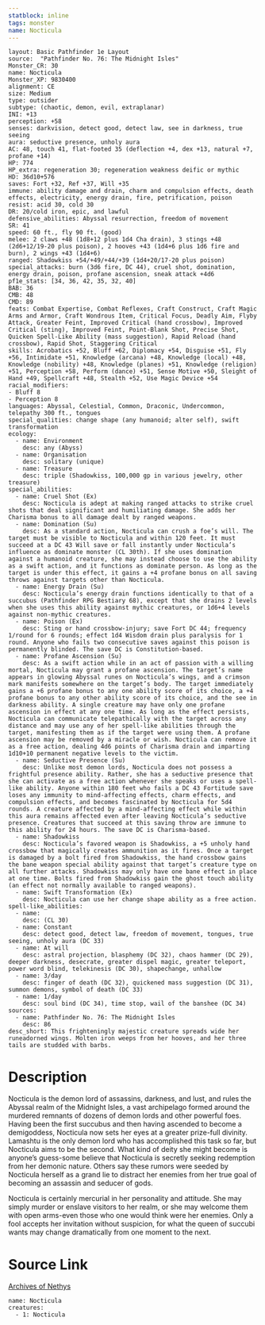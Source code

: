 ```yaml
---
statblock: inline
tags: monster
name: Nocticula
---
```

```statblock
layout: Basic Pathfinder 1e Layout
source:  "Pathfinder No. 76: The Midnight Isles"
Monster_CR: 30
name: Nocticula
Monster_XP: 9830400
alignment: CE
size: Medium
type: outsider
subtype: (chaotic, demon, evil, extraplanar)
INI: +13
perception: +58
senses: darkvision, detect good, detect law, see in darkness, true seeing
aura: seductive presence, unholy aura
AC: 48, touch 41, flat-footed 35 (deflection +4, dex +13, natural +7, profane +14)
HP: 774
HP_extra: regeneration 30; regeneration weakness deific or mythic
HD: 36d10+576
saves: Fort +32, Ref +37, Will +35
immune: ability damage and drain, charm and compulsion effects, death effects, electricity, energy drain, fire, petrification, poison
resist: acid 30, cold 30
DR: 20/cold iron, epic, and lawful
defensive_abilities: Abyssal resurrection, freedom of movement
SR: 41
speed: 60 ft., fly 90 ft. (good)
melee: 2 claws +48 (1d8+12 plus 1d4 Cha drain), 3 stings +48 (2d6+12/19-20 plus poison), 2 hooves +43 (1d4+6 plus 1d6 fire and burn), 2 wings +43 (1d4+6)
ranged: Shadowkiss +54/+49/+44/+39 (1d4+20/17-20 plus poison)
special_attacks: burn (3d6 fire, DC 44), cruel shot, domination, energy drain, poison, profane ascension, sneak attack +4d6
pf1e_stats: [34, 36, 42, 35, 32, 40]
BAB: 36
CMB: 48
CMD: 89
feats: Combat Expertise, Combat Reflexes, Craft Construct, Craft Magic Arms and Armor, Craft Wondrous Item, Critical Focus, Deadly Aim, Flyby Attack, Greater Feint, Improved Critical (hand crossbow), Improved Critical (sting), Improved Feint, Point-Blank Shot, Precise Shot, Quicken Spell-Like Ability (mass suggestion), Rapid Reload (hand crossbow), Rapid Shot, Staggering Critical
skills: Acrobatics +52, Bluff +62, Diplomacy +54, Disguise +51, Fly +56, Intimidate +51, Knowledge (arcana) +48, Knowledge (local) +48, Knowledge (nobility) +48, Knowledge (planes) +51, Knowledge (religion) +51, Perception +58, Perform (dance) +51, Sense Motive +50, Sleight of Hand +49, Spellcraft +48, Stealth +52, Use Magic Device +54
racial_modifiers:
- Bluff 8
- Perception 8
languages: Abyssal, Celestial, Common, Draconic, Undercommon, telepathy 300 ft., tongues
special_qualities: change shape (any humanoid; alter self), swift transformation
ecology:
  - name: Environment
    desc: any (Abyss)
  - name: Organisation
    desc: solitary (unique)
  - name: Treasure
    desc: triple (Shadowkiss, 100,000 gp in various jewelry, other treasure)
special_abilities:
  - name: Cruel Shot (Ex)
    desc: Nocticula is adept at making ranged attacks to strike cruel shots that deal significant and humiliating damage. She adds her Charisma bonus to all damage dealt by ranged weapons.
  - name: Domination (Su)
    desc: As a standard action, Nocticula can crush a foe’s will. The target must be visible to Nocticula and within 120 feet. It must succeed at a DC 43 Will save or fall instantly under Nocticula’s influence as dominate monster (CL 30th). If she uses domination against a humanoid creature, she may instead choose to use the ability as a swift action, and it functions as dominate person. As long as the target is under this effect, it gains a +4 profane bonus on all saving throws against targets other than Nocticula.
  - name: Energy Drain (Su)
    desc: Nocticula’s energy drain functions identically to that of a succubus (Pathfinder RPG Bestiary 68), except that she drains 2 levels when she uses this ability against mythic creatures, or 1d6+4 levels against non-mythic creatures.
  - name: Poison (Ex)
    desc: Sting or hand crossbow-injury; save Fort DC 44; frequency 1/round for 6 rounds; effect 1d4 Wisdom drain plus paralysis for 1 round. Anyone who fails two consecutive saves against this poison is permanently blinded. The save DC is Constitution-based.
  - name: Profane Ascension (Su)
    desc: As a swift action while in an act of passion with a willing mortal, Nocticula may grant a profane ascension. The target’s name appears in glowing Abyssal runes on Nocticula’s wings, and a crimson mark manifests somewhere on the target’s body. The target immediately gains a +6 profane bonus to any one ability score of its choice, a +4 profane bonus to any other ability score of its choice, and the see in darkness ability. A single creature may have only one profane ascension in effect at any one time. As long as the effect persists, Nocticula can communicate telepathically with the target across any distance and may use any of her spell-like abilities through the target, manifesting them as if the target were using them. A profane ascension may be removed by a miracle or wish. Nocticula can remove it as a free action, dealing 4d6 points of Charisma drain and imparting 1d10+10 permanent negative levels to the victim.
  - name: Seductive Presence (Su)
    desc: Unlike most demon lords, Nocticula does not possess a frightful presence ability. Rather, she has a seductive presence that she can activate as a free action whenever she speaks or uses a spell-like ability. Anyone within 180 feet who fails a DC 43 Fortitude save loses any immunity to mind-affecting effects, charm effects, and compulsion effects, and becomes fascinated by Nocticula for 5d4 rounds. A creature affected by a mind-affecting effect while within this aura remains affected even after leaving Nocticula’s seductive presence. Creatures that succeed at this saving throw are immune to this ability for 24 hours. The save DC is Charisma-based.
  - name: Shadowkiss
    desc: Nocticula’s favored weapon is Shadowkiss, a +5 unholy hand crossbow that magically creates ammunition as it fires. Once a target is damaged by a bolt fired from Shadowkiss, the hand crossbow gains the bane weapon special ability against that target’s creature type on all further attacks. Shadowkiss may only have one bane effect in place at one time. Bolts fired from Shadowkiss gain the ghost touch ability (an effect not normally available to ranged weapons).
  - name: Swift Transformation (Ex)
    desc: Nocticula can use her change shape ability as a free action.
spell-like_abilities:
  - name:
    desc: (CL 30)
  - name: Constant
    desc: detect good, detect law, freedom of movement, tongues, true seeing, unholy aura (DC 33)
  - name: At will
    desc: astral projection, blasphemy (DC 32), chaos hammer (DC 29), deeper darkness, desecrate, greater dispel magic, greater teleport, power word blind, telekinesis (DC 30), shapechange, unhallow
  - name: 3/day
    desc: finger of death (DC 32), quickened mass suggestion (DC 31), summon demons, symbol of death (DC 33)
  - name: 1/day
    desc: soul bind (DC 34), time stop, wail of the banshee (DC 34)
sources:
  - name: Pathfinder No. 76: The Midnight Isles
    desc: 86
desc_short: This frighteningly majestic creature spreads wide her runeadorned wings. Molten iron weeps from her hooves, and her three tails are studded with barbs.
```
# Description
Nocticula is the demon lord of assassins, darkness, and lust, and rules the Abyssal realm of the Midnight Isles, a vast archipelago formed around the murdered remnants of dozens of demon lords and other powerful foes. Having been the first succubus and then having ascended to become a demigoddess, Nocticula now sets her eyes at a greater prize-full divinity. Lamashtu is the only demon lord who has accomplished this task so far, but Nocticula aims to be the second. What kind of deity she might become is anyone’s guess-some believe that Nocticula is secretly seeking redemption from her demonic nature. Others say these rumors were seeded by Nocticula herself as a grand lie to distract her enemies from her true goal of becoming an assassin and seducer of gods.

Nocticula is certainly mercurial in her personality and attitude. She may simply murder or enslave visitors to her realm, or she may welcome them with open arms-even those who one would think were her enemies. Only a fool accepts her invitation without suspicion, for what the queen of succubi wants may change dramatically from one moment to the next.
# Source Link
[Archives of Nethys](https://aonprd.com/MonsterDisplay.aspx?ItemName=Nocticula)
```encounter-table
name: Nocticula
creatures:
  - 1: Nocticula
```
